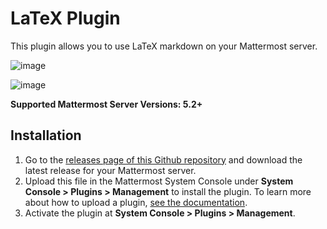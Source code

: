 # LaTeX Plugin

This plugin allows you to use LaTeX markdown on your Mattermost server.

![image](https://user-images.githubusercontent.com/45372453/59980669-53fd1100-95f9-11e9-8785-ec0f28192974.png)

![image](https://user-images.githubusercontent.com/45372453/59980646-15ffed00-95f9-11e9-90ec-8c083fe7536a.png)

**Supported Mattermost Server Versions: 5.2+**

## Installation

1. Go to the [releases page of this Github repository](https://github.com/kosgrz/mattermost-plugin-latex/releases) and download the latest release for your Mattermost server.
2. Upload this file in the Mattermost System Console under **System Console > Plugins > Management** to install the plugin. To learn more about how to upload a plugin, [see the documentation](https://docs.mattermost.com/administration/plugins.html#plugin-uploads).
3. Activate the plugin at **System Console > Plugins > Management**.
